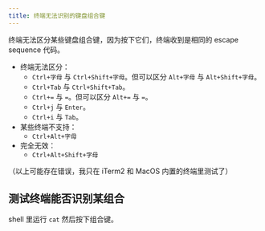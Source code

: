 ```yaml
---
title: 终端无法识别的键盘组合键
---
```



终端无法区分某些键盘组合键，因为按下它们，终端收到是相同的 escape sequence 代码。

- 终端无法区分：
  - `Ctrl+字母` 与 `Ctrl+Shift+字母`。但可以区分 `Alt+字母` 与 `Alt+Shift+字母`。
  - `Ctrl+Tab` 与 `Ctrl+Shift+Tab`。
  - `Ctrl+=` 与 `=`。但可以区分 `Alt+=` 与 `=`。
  - `Ctrl+j` 与 `Enter`。
  - `Ctrl+i` 与 `Tab`。
- 某些终端不支持：
  - `Ctrl+Alt+字母`
- 完全无效：
  - `Ctrl+Alt+Shift+字母`

（以上可能存在错误，我只在 iTerm2 和 MacOS 内置的终端里测试了）

## 测试终端能否识别某组合

shell 里运行 `cat` 然后按下组合键。

